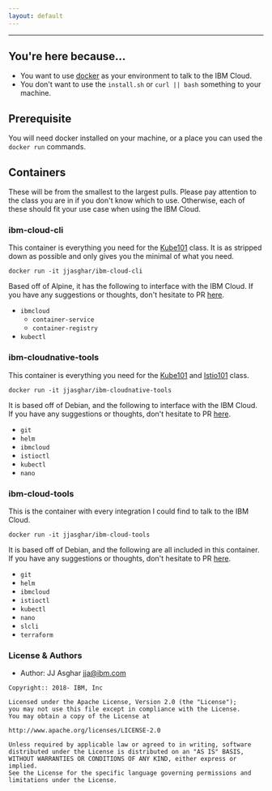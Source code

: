 ```yaml
---
layout: default
---
```


---

## You're here because...

* You want to use [docker][docker] as your environment to talk to the IBM Cloud.
* You don't want to use the `install.sh` or `curl || bash` something to your machine.

## Prerequisite

You will need docker installed on your machine, or a place you can used the `docker run` commands.

## Containers

These will be from the smallest to the largest pulls. Please pay attention to the class you are
in if you don't know which to use. Otherwise, each of these should fit your use case when using
the IBM Cloud.

### ibm-cloud-cli

This container is everything you need for the [Kube101][kube101] class. It is as stripped down
as possible and only gives you the minimal of what you need.

```shell
docker run -it jjasghar/ibm-cloud-cli
```

Based off of Alpine, it has the following to interface with the IBM Cloud. If you have any suggestions
or thoughts, don't hesitate to PR [here](https://github.com/jjasghar/ibm-cloud-cli).

- `ibmcloud`
  - `container-service`
  - `container-registry`
- `kubectl`

### ibm-cloudnative-tools

This container is everything you need for the [Kube101][kube101] and [Istio101][istio101] class.

```shell
docker run -it jjasghar/ibm-cloudnative-tools
```

It is based off of Debian, and the following to interface with the IBM Cloud. If you have any suggestions
or thoughts, don't hesitate to PR [here](https://github.com/jjasghar/ibm-cloudnative-tools).

- `git`
- `helm`
- `ibmcloud`
- `istioctl`
- `kubectl`
- `nano`

### ibm-cloud-tools

This is the container with every integration I could find to talk to the IBM Cloud.

```shell
docker run -it jjasghar/ibm-cloud-tools
```

It is based off of Debian, and the following are all included in this container. If you have any suggestions
or thoughts, don't hesitate to PR [here](https://github.com/jjasghar/ibm-cloud-tools).

- `git`
- `helm`
- `ibmcloud`
- `istioctl`
- `kubectl`
- `nano`
- `slcli`
- `terraform`

### License & Authors

- Author: JJ Asghar <jja@ibm.com>

```text
Copyright:: 2018- IBM, Inc

Licensed under the Apache License, Version 2.0 (the "License");
you may not use this file except in compliance with the License.
You may obtain a copy of the License at

http://www.apache.org/licenses/LICENSE-2.0

Unless required by applicable law or agreed to in writing, software
distributed under the License is distributed on an "AS IS" BASIS,
WITHOUT WARRANTIES OR CONDITIONS OF ANY KIND, either express or implied.
See the License for the specific language governing permissions and
limitations under the License.
```

[docker]: https://www.docker.com/
[kube101]: https://github.com/IBM/kube101
[istio101]: https://github.com/IBM/istio101
